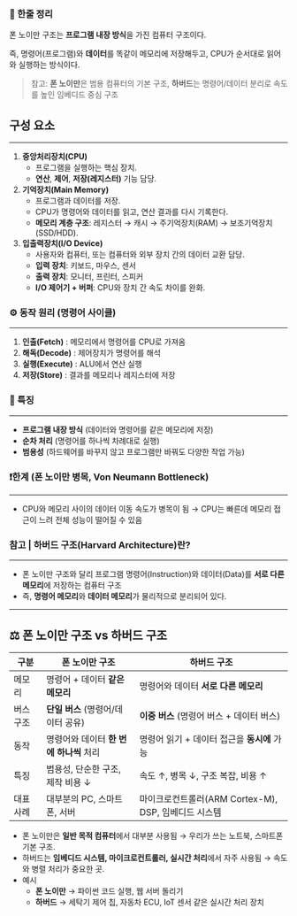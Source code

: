 ### 📌 한줄 정리

폰 노이만 구조는 **프로그램 내장 방식**을 가진 컴퓨터 구조이다.

즉, 명령어(프로그램)와 **데이터**를 똑같이 메모리에 저장해두고, CPU가 순서대로 읽어와 실행하는 방식이다.

> 참고: **폰 노이만**은 범용 컴퓨터의 기본 구조, **하버드**는 명령어/데이터 분리로 속도를 높인 임베디드 중심 구조
> 

## 구성 요소

---

1. **중앙처리장치(CPU)**
    - 프로그램을 실행하는 핵심 장치.
    - **연산**, **제어**, **저장(레지스터)** 기능 담당.
2. **기억장치(Main Memory)**
    - 프로그램과 데이터를 저장.
    - CPU가 명령어와 데이터를 읽고, 연산 결과를 다시 기록한다.
    - **메모리 계층 구조**: 레지스터 → 캐시 → 주기억장치(RAM) → 보조기억장치(SSD/HDD).
3. **입출력장치(I/O Device)**
    - 사용자와 컴퓨터, 또는 컴퓨터와 외부 장치 간의 데이터 교환 담당.
    - **입력 장치**: 키보드, 마우스, 센서
    - **출력 장치**: 모니터, 프린터, 스피커
    - **I/O 제어기 + 버퍼**: CPU와 장치 간 속도 차이를 완화.

### ⚙️ 동작 원리 (명령어 사이클)

---

1. **인출(Fetch)** : 메모리에서 명령어를 CPU로 가져옴
2. **해독(Decode)** : 제어장치가 명령어를 해석
3. **실행(Execute)** : ALU에서 연산 실행
4. **저장(Store)** : 결과를 메모리나 레지스터에 저장

### 📌 특징

---

- **프로그램 내장 방식** (데이터와 명령어를 같은 메모리에 저장)
- **순차 처리** (명령어를 하나씩 차례대로 실행)
- **범용성** (하드웨어를 바꾸지 않고 프로그램만 바꿔도 다양한 작업 가능)

### ❗한계 (폰 노이만 병목, Von Neumann Bottleneck)

---

- CPU와 메모리 사이의 데이터 이동 속도가 병목이 됨 → CPU는 빠른데 메모리 접근이 느려 전체 성능이 떨어질 수 있음

### 참고 | 하버드 구조(Harvard Architecture)란?

---

- 폰 노이만 구조와 달리 프로그램 명령어(Instruction)와 데이터(Data)를 **서로 다른 메모리**에 저장하는 컴퓨터 구조
- 즉, **명령어 메모리**와 **데이터 메모리**가 물리적으로 분리되어 있다.

---

## ⚖️ 폰 노이만 구조 vs 하버드 구조

| **구분** | **폰 노이만 구조** | **하버드 구조** |
| --- | --- | --- |
| 메모리 | 명령어 + 데이터 **같은 메모리** | 명령어와 데이터 **서로 다른 메모리** |
| 버스 구조 | **단일 버스** (명령어/데이터 공유) | **이중 버스** (명령어 버스 + 데이터 버스) |
| 동작 | 명령어와 데이터 **한 번에 하나씩** 처리 | 명령어 읽기 + 데이터 접근을 **동시에** 가능 |
| 특징 | 범용성, 단순한 구조, 제작 비용 ↓ | 속도 ↑, 병목 ↓, 구조 복잡, 비용 ↑ |
| 대표 사례 | 대부분의 PC, 스마트폰, 서버 | 마이크로컨트롤러(ARM Cortex-M), DSP, 임베디드 시스템 |
- 폰 노이만은 **일반 목적 컴퓨터**에서 대부분 사용됨 → 우리가 쓰는 노트북, 스마트폰 기본 구조.
- 하버드는 **임베디드 시스템, 마이크로컨트롤러, 실시간 처리**에서 자주 사용됨 → 속도와 병렬 처리가 중요한 곳.
- 예시
    - **폰 노이만** → 파이썬 코드 실행, 웹 서버 돌리기
    - **하버드** → 세탁기 제어 칩, 자동차 ECU, IoT 센서 같은 실시간 처리 장치
